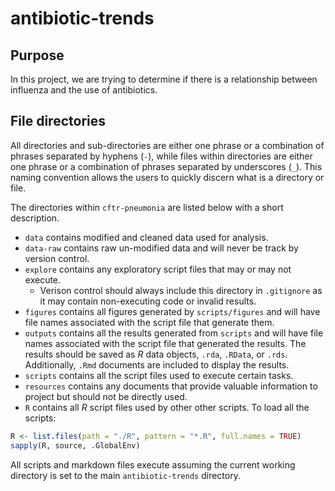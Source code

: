 # antibiotic-trends

## Purpose
In this project, we are trying to determine if there is a relationship between influenza and the use of antibiotics.

## File directories
All directories and sub-directories are either one phrase or a combination of phrases separated by hyphens (`-`), while files within directories are either one phrase or a combination of phrases separated by underscores (`_`). This naming convention allows the users to quickly discern what is a directory or file.

The directories within `cftr-pneumonia` are listed below with a short description.

- `data` contains modified and cleaned data used for analysis.
- `data-raw` contains raw un-modified data and will never be track by version control.
- `explore` contains any exploratory script files that may or may not execute.
  - Verison control should always include this directory in `.gitignore` as it may contain non-executing code or invalid results.
- `figures` contains all figures generated by `scripts/figures` and will have file names associated with the script file that generate them.
- `outputs` contains all the results generated from `scripts` and will have file names associated with the script file that generated the results. The results should be saved as *R* data objects, `.rda`, `.RData`, or `.rds`. Additionally, `.Rmd` documents are included to display the results.
- `scripts` contains all the script files used to execute certain tasks.
- `resources` contains any documents that provide valuable information to project but should not be directly used.
- `R` contains all *R* script files used by other other scripts. To load all the scripts:


```r
R <- list.files(path = "./R", pattern = "*.R", full.names = TRUE)
sapply(R, source, .GlobalEnv)
```

All scripts and markdown files execute assuming the current working directory is set to the main `antibiotic-trends` directory.